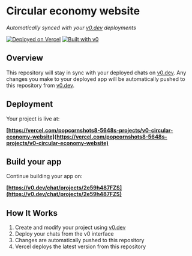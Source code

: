 # Circular economy website

*Automatically synced with your [v0.dev](https://v0.dev) deployments*

[![Deployed on Vercel](https://img.shields.io/badge/Deployed%20on-Vercel-black?style=for-the-badge&logo=vercel)](https://vercel.com/popcornshots8-5648s-projects/v0-circular-economy-website)
[![Built with v0](https://img.shields.io/badge/Built%20with-v0.dev-black?style=for-the-badge)](https://v0.dev/chat/projects/2e59h487FZS)

## Overview

This repository will stay in sync with your deployed chats on [v0.dev](https://v0.dev).
Any changes you make to your deployed app will be automatically pushed to this repository from [v0.dev](https://v0.dev).

## Deployment

Your project is live at:

**[https://vercel.com/popcornshots8-5648s-projects/v0-circular-economy-website](https://vercel.com/popcornshots8-5648s-projects/v0-circular-economy-website)**

## Build your app

Continue building your app on:

**[https://v0.dev/chat/projects/2e59h487FZS](https://v0.dev/chat/projects/2e59h487FZS)**

## How It Works

1. Create and modify your project using [v0.dev](https://v0.dev)
2. Deploy your chats from the v0 interface
3. Changes are automatically pushed to this repository
4. Vercel deploys the latest version from this repository
